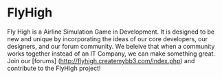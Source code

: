FlyHigh
========

Fly High is a Airline Simulation Game in Development.  It is designed to be new and unique by incorporating the ideas of our core developers, our designers, and our forum community.  We beleive that when a community works together instead of an IT Company, we can make something great.  Join our [forums] (http://flyhigh.createmybb3.com/index.php) and contribute to the FlyHigh project!
